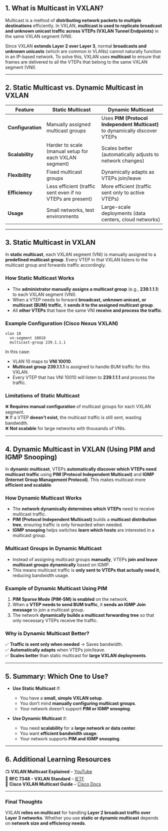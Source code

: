 ## **1. What is Multicast in VXLAN?**  
Multicast is a method of **distributing network packets to multiple destinations** efficiently. In VXLAN, **multicast is used to replicate broadcast and unknown unicast traffic across VTEPs (VXLAN Tunnel Endpoints)** in the same VXLAN segment (VNI).  

Since VXLAN **extends Layer 2 over Layer 3**, normal **broadcasts and unknown unicasts** (which are common in VLANs) cannot naturally function in an IP-based network. To solve this, VXLAN uses **multicast** to ensure that frames are delivered to all the VTEPs that belong to the same VXLAN segment (VNI).  

---

## **2. Static Multicast vs. Dynamic Multicast in VXLAN**  

| Feature            | Static Multicast       | Dynamic Multicast |
|--------------------|-----------------------|-------------------|
| **Configuration**  | Manually assigned multicast groups | Uses **PIM (Protocol Independent Multicast)** to dynamically discover VTEPs |
| **Scalability**    | Harder to scale (manual setup for each VXLAN segment) | Scales better (automatically adjusts to network changes) |
| **Flexibility**    | Fixed multicast groups | Dynamically adapts as VTEPs join/leave |
| **Efficiency**     | Less efficient (traffic sent even if no VTEPs are present) | More efficient (traffic sent only to active VTEPs) |
| **Usage**         | Small networks, test environments | Large-scale deployments (data centers, cloud networks) |

---

## **3. Static Multicast in VXLAN**  
In **static multicast**, each VXLAN segment (VNI) is manually assigned to a **predefined multicast group**. Every VTEP in that VXLAN listens to the multicast group and forwards traffic accordingly.  

### **How Static Multicast Works**  
- The **administrator manually assigns a multicast group** (e.g., **239.1.1.1**) to each VXLAN segment (VNI).  
- When a VTEP needs to forward **broadcast, unknown unicast, or multicast (BUM) traffic**, it **sends it to the assigned multicast group**.  
- All **other VTEPs** that have the same VNI **receive and process the traffic**.  

### **Example Configuration (Cisco Nexus VXLAN)**  
```
vlan 10
  vn-segment 10010
  multicast-group 239.1.1.1
```
In this case:  
- VLAN 10 maps to **VNI 10010**.  
- **Multicast group 239.1.1.1** is assigned to handle BUM traffic for this VXLAN.  
- Every VTEP that has VNI 10010 will listen to **239.1.1.1** and process the traffic.  

### **Limitations of Static Multicast**  
❌ **Requires manual configuration** of multicast groups for each VXLAN segment.  
❌ If a VTEP **doesn’t exist**, the multicast traffic is still sent, wasting bandwidth.  
❌ **Not scalable** for large networks with thousands of VNIs.  

---

## **4. Dynamic Multicast in VXLAN (Using PIM and IGMP Snooping)**  
In **dynamic multicast**, VTEPs **automatically discover which VTEPs need multicast traffic** using **PIM (Protocol Independent Multicast)** and **IGMP (Internet Group Management Protocol)**. This makes multicast more **efficient and scalable**.  

### **How Dynamic Multicast Works**  
- The **network dynamically determines which VTEPs** need to receive multicast traffic.  
- **PIM (Protocol Independent Multicast)** builds a **multicast distribution tree**, ensuring traffic is only forwarded when needed.  
- **IGMP snooping** helps switches **learn which hosts** are interested in a multicast group.  

### **Multicast Groups in Dynamic Multicast**  
- Instead of assigning multicast groups **manually**, VTEPs **join and leave multicast groups dynamically** based on IGMP.  
- This means multicast traffic is **only sent to VTEPs that actually need it**, reducing bandwidth usage.  

### **Example of Dynamic Multicast Using PIM**  
1. **PIM Sparse Mode (PIM-SM) is enabled** on the network.  
2. When a **VTEP needs to send BUM traffic**, it **sends an IGMP Join message** to join a multicast group.  
3. The network **dynamically builds a multicast forwarding tree** so that only necessary VTEPs receive the traffic.  

### **Why is Dynamic Multicast Better?**  
✅ **Traffic is sent only when needed** → Saves bandwidth.  
✅ **Automatically adapts** when VTEPs join/leave.  
✅ **Scales better** than static multicast for **large VXLAN deployments**.  

---

## **5. Summary: Which One to Use?**  
- **Use Static Multicast** if:  
  - You have a **small, simple VXLAN setup**.  
  - You don’t mind **manually configuring multicast groups**.  
  - Your network doesn’t support **PIM or IGMP snooping**.  

- **Use Dynamic Multicast** if:  
  - You need **scalability** for a **large network or data center**.  
  - You want **efficient bandwidth usage**.  
  - Your network supports **PIM and IGMP snooping**.  

---

## **6. Additional Learning Resources**  
📺 **VXLAN Multicast Explained** – [YouTube](https://www.youtube.com/watch?v=qLCHxmcw0Hk)  
📖 **RFC 7348 - VXLAN Standard** – [IETF](https://datatracker.ietf.org/doc/html/rfc7348)  
📖 **Cisco VXLAN Multicast Guide** – [Cisco Docs](https://www.cisco.com/c/en/us/td/docs/switches/datacenter/nexus9000/sw/6-x/vxlan/configuration/guide/b_Cisco_Nexus_9000_Series_NX-OS_VXLAN_Configuration_Guide/b_Cisco_Nexus_9000_Series_NX-OS_VXLAN_Configuration_Guide_chapter_010.html)  

---

### **Final Thoughts**  
VXLAN **relies on multicast** for handling **Layer 2 broadcast traffic over Layer 3 networks**. Whether you use **static or dynamic multicast** depends on **network size and efficiency needs**.  

